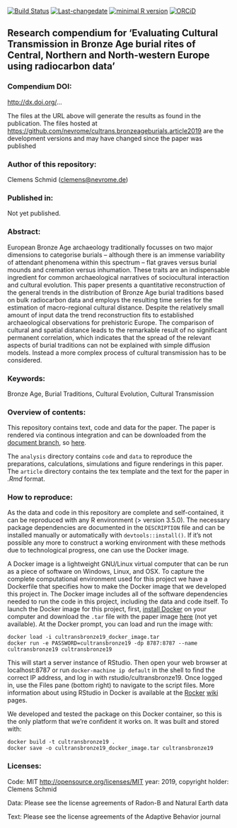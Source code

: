 <!-- README.md is generated from README.Rmd. Please edit that file -->

[![Build
Status](https://travis-ci.com/nevrome/cultrans.bronzeageburials.article2019.svg?token=vxsQ9RjxoGASGtX4Q8jc&branch=master)](https://travis-ci.com/nevrome/cultrans.bronzeageburials.article2019)
[![Last-changedate](https://img.shields.io/badge/last%20change-2019--02--06-brightgreen.svg)](https://github.com/nevrome/nevrome/cultrans.bronzeageburials.article2019/commits/master)
[![minimal R
version](https://img.shields.io/badge/R%3E%3D-3.5.0-brightgreen.svg)](https://cran.r-project.org/)
[![ORCiD](https://img.shields.io/badge/ORCiD-0000--0003--3448--5715-green.svg)](http://orcid.org/0000-0003-3448-5715)

## Research compendium for ‘Evaluating Cultural Transmission in Bronze Age burial rites of Central, Northern and North-western Europe using radiocarbon data’

### Compendium DOI:

<http://dx.doi.org/>…

The files at the URL above will generate the results as found in the
publication. The files hosted at
<https://github.com/nevrome/cultrans.bronzeageburials.article2019> are
the development versions and may have changed since the paper was
published

### Author of this repository:

Clemens Schmid (<clemens@nevrome.de>)

### Published in:

Not yet published.

### Abstract:

European Bronze Age archaeology traditionally focusses on two major
dimensions to categorise burials – although there is an immense
variability of attendant phenomena within this spectrum – flat graves
versus burial mounds and cremation versus inhumation. These traits are
an indispensable ingredient for common archaeological narratives of
sociocultural interaction and cultural evolution. This paper presents a
quantitative reconstruction of the general trends in the distribution of
Bronze Age burial traditions based on bulk radiocarbon data and employs
the resulting time series for the estimation of macro-regional cultural
distance. Despite the relatively small amount of input data the trend
reconstruction fits to established archaeological observations for
prehistoric Europe. The comparison of cultural and spatial distance
leads to the remarkable result of no significant permanent correlation,
which indicates that the spread of the relevant aspects of burial
traditions can not be explained with simple diffusion models. Instead a
more complex process of cultural transmission has to be considered.

### Keywords:

Bronze Age, Burial Traditions, Cultural Evolution, Cultural Transmission

### Overview of contents:

This repository contains text, code and data for the paper. The paper is
rendered via continous integration and can be downloaded from the
[document
branch](https://github.com/nevrome/cultrans.bronzeageburials.article2019/tree/document),
so
[here](https://github.com/nevrome/cultrans.bronzeageburials.article2019/blob/document/article.pdf).

The `analysis` directory contains `code` and `data` to reproduce the
preparations, calculations, simulations and figure renderings in this
paper. The `article` directory contains the tex template and the text
for the paper in *.Rmd* format.

### How to reproduce:

As the data and code in this repository are complete and self-contained,
it can be reproduced with any R environment (\> version 3.5.0). The
necessary package dependencies are documented in the `DESCRIPTION` file
and can be installed manually or automatically with
`devtools::install()`. If it’s not possible any more to construct a
working environment with these methods due to technological progress,
one can use the Docker image.

A Docker image is a lightweight GNU/Linux virtual computer that can be
run as a piece of software on Windows, Linux, and OSX. To capture the
complete computational environment used for this project we have a
Dockerfile that specifies how to make the Docker image that we developed
this project in. The Docker image includes all of the software
dependencies needed to run the code in this project, including the data
and code itself. To launch the Docker image for this project, first,
[install Docker](https://docs.docker.com/installation/) on your computer
and download the `.tar` file with the paper image [here](...) (not yet
available). At the Docker prompt, you can load and run the image with:

    docker load -i cultransbronze19_docker_image.tar
    docker run -e PASSWORD=cultransbronze19 -dp 8787:8787 --name cultransbronze19 cultransbronze19

This will start a server instance of RStudio. Then open your web browser
at localhost:8787 or run `docker-machine ip default` in the shell to
find the correct IP address, and log in with rstudio/cultransbronze19.
Once logged in, use the Files pane (bottom right) to navigate to the
script files. More information about using RStudio in Docker is
available at the [Rocker](https://github.com/rocker-org)
[wiki](https://github.com/rocker-org/rocker/wiki/Using-the-RStudio-image)
pages.

We developed and tested the package on this Docker container, so this is
the only platform that we’re confident it works on. It was built and
stored with:

    docker build -t cultransbronze19 .
    docker save -o cultransbronze19_docker_image.tar cultransbronze19

### Licenses:

Code: MIT <http://opensource.org/licenses/MIT> year: 2019, copyright
holder: Clemens Schmid

Data: Please see the license agreements of Radon-B and Natural Earth
data

Text: Please see the license agreements of the Adaptive Behavior journal
